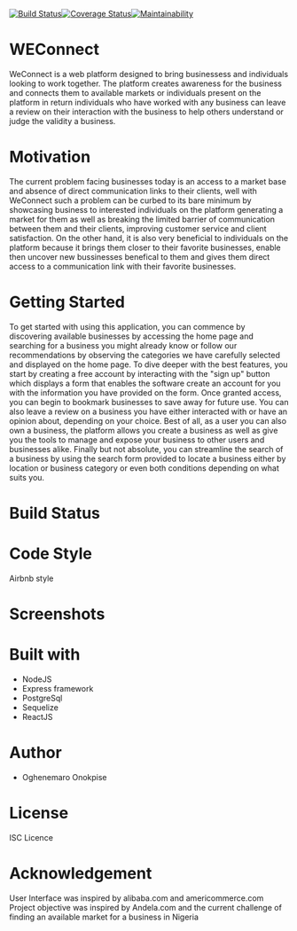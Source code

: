 [![Build Status](https://travis-ci.org/Oghenemaro/WEConnect.svg?branch=chore_travisci)](https://travis-ci.org/Oghenemaro/WEConnect)[![Coverage Status](https://coveralls.io/repos/github/Oghenemaro/WEConnect/badge.svg?branch=chore_travisci)](https://coveralls.io/github/Oghenemaro/WEConnect?branch=chore_travisci)[![Maintainability](https://api.codeclimate.com/v1/badges/840c7f6452d9bc778984/maintainability)](https://codeclimate.com/github/Oghenemaro/WEConnect/maintainability)

# WEConnect
WeConnect is a web platform designed to bring businessess and individuals looking to work together. The platform creates awareness for the business and connects them to available markets or individuals present on the platform in return individuals who have worked with any business can leave a review on their interaction with the business to help others understand or judge the validity a business.

# Motivation
The current problem facing businesses today is an access to a market base and absence of direct communication links to their clients, well with WeConnect such a problem can be curbed to its bare minimum by showcasing business to interested individuals on the platform generating a market for them as well as breaking the limited barrier of communication between them and their clients, improving customer service and client satisfaction. On the other hand, it is also very beneficial to individuals on the platform because it brings them closer to their favorite businesses, enable then uncover new bussinesses benefical to them and gives them direct access to a communication link with their favorite businesses.

# Getting Started
To get started with using this application, you can commence by discovering available businesses by accessing the home page and searching for a business you might already know or follow our recommendations by observing the categories we have carefully selected and displayed on the home page. 
To dive deeper with the best features, you start by creating a free account by interacting with the "sign up" button which displays a form that enables the software create an account for you with the information you have provided on the form.
Once granted access, you can begin to bookmark businesses to save away for future use. You can also leave a review on a business you have either interacted with or have an opinion about, depending on your choice.
Best of all, as a user you can also own a business, the platform allows you create a business as well as give you the tools to manage and expose your business to other users and businesses alike.
Finally but not absolute, you can streamline the search of a business by using the search form provided to locate a business either by location or business category or even both conditions depending on what suits you. 


# Build Status 

# Code Style
Airbnb style

# Screenshots


# Built with
- NodeJS
- Express framework
- PostgreSql
- Sequelize
- ReactJS

# Author
- Oghenemaro Onokpise

# License
ISC Licence

# Acknowledgement
User Interface was inspired by alibaba.com and americommerce.com
Project objective was inspired by Andela.com and the current challenge of finding an available market for a business in Nigeria

